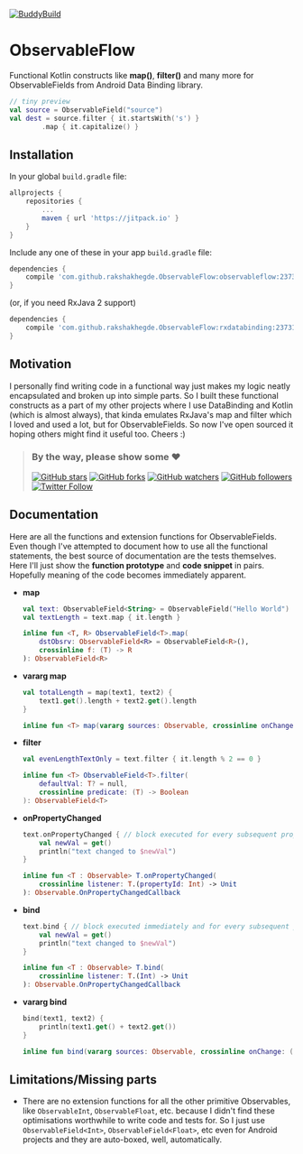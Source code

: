 [![BuddyBuild](https://dashboard.buddybuild.com/api/statusImage?appID=59253d166a9d060001bb2b30&branch=master&build=latest)](https://dashboard.buddybuild.com/apps/59253d166a9d060001bb2b30/build/latest?branch=master)

# ObservableFlow

Functional Kotlin constructs like **map()**, **filter()** and many more for ObservableFields from Android Data Binding library.

```kotlin
// tiny preview
val source = ObservableField("source")
val dest = source.filter { it.startsWith('s') }
		.map { it.capitalize() }
```

## Installation

In your global `build.gradle` file:
```gradle
allprojects {
	repositories {
		...
		maven { url 'https://jitpack.io' }
	}
}
```
Include any one of these in your app `build.gradle` file:
```gradle
dependencies {
	compile 'com.github.rakshakhegde.ObservableFlow:observableflow:23731b7bed'
}
```
(or, if you need RxJava 2 support)
```gradle
dependencies {
	compile 'com.github.rakshakhegde.ObservableFlow:rxdatabinding:23731b7bed'
}
```

## Motivation

I personally find writing code in a functional way just makes my logic neatly encapsulated and broken up into simple parts. So I built these functional constructs as a part of my other projects where I use DataBinding and Kotlin (which is almost always), that kinda emulates RxJava's map and filter which I loved and used a lot, but for ObservableFields. So now I've open sourced it hoping others might find it useful too. Cheers :)

> ### By the way, please show some :heart:
> [![GitHub stars](https://img.shields.io/github/stars/rakshakhegde/ObservableFlow.svg?style=social&label=Star)](https://github.com/rakshakhegde/ObservableFlow) [![GitHub forks](https://img.shields.io/github/forks/rakshakhegde/ObservableFlow.svg?style=social&label=Fork)](https://github.com/rakshakhegde/ObservableFlow/fork) [![GitHub watchers](https://img.shields.io/github/watchers/rakshakhegde/ObservableFlow.svg?style=social&label=Watch)](https://github.com/rakshakhegde/ObservableFlow) [![GitHub followers](https://img.shields.io/github/followers/rakshakhegde.svg?style=social&label=Follow)](https://github.com/rakshakhegde)
[![Twitter Follow](https://img.shields.io/twitter/follow/rakshakhegde.svg?style=social)](https://twitter.com/rakshakhegde)

## Documentation

Here are all the functions and extension functions for ObservableFields. Even though I've attempted to document how to use all the functional statements, the best source of documentation are the tests themselves. Here I'll just show the **function prototype** and **code snippet** in pairs. Hopefully meaning of the code becomes immediately apparent.

* **map**
	```kotlin
	val text: ObservableField<String> = ObservableField("Hello World")
	val textLength = text.map { it.length }
	```
	```kotlin
	inline fun <T, R> ObservableField<T>.map(
		dstObsrv: ObservableField<R> = ObservableField<R>(),
		crossinline f: (T) -> R
	): ObservableField<R>
	```
* **vararg map**
	```kotlin
	val totalLength = map(text1, text2) {
		text1.get().length + text2.get().length
	}
	```
	```kotlin
	inline fun <T> map(vararg sources: Observable, crossinline onChange: () -> T): ObservableField<T>
	```
* **filter**
	```kotlin
	val evenLengthTextOnly = text.filter { it.length % 2 == 0 }
	```
	```kotlin
	inline fun <T> ObservableField<T>.filter(
		defaultVal: T? = null,
		crossinline predicate: (T) -> Boolean
	): ObservableField<T>
	```
* **onPropertyChanged**
	```kotlin
	text.onPropertyChanged { // block executed for every subsequent property change
		val newVal = get()
		println("text changed to $newVal")
	}
	```
	```kotlin
	inline fun <T : Observable> T.onPropertyChanged(
		crossinline listener: T.(propertyId: Int) -> Unit
	): Observable.OnPropertyChangedCallback
	```
* **bind**
	```kotlin
	text.bind { // block executed immediately and for every subsequent property change
		val newVal = get()
		println("text changed to $newVal")
	}
	```
	```kotlin
	inline fun <T : Observable> T.bind(
		crossinline listener: T.(Int) -> Unit
	): Observable.OnPropertyChangedCallback
	```
* **vararg bind**
	```kotlin
	bind(text1, text2) {
		println(text1.get() + text2.get())
	}
	```
	```kotlin
	inline fun bind(vararg sources: Observable, crossinline onChange: () -> Unit)
	```


## Limitations/Missing parts

* There are no extension functions for all the other primitive Observables, like `ObservableInt`, `ObservableFloat`, etc. because I didn't find these optimisations worthwhile to write code and tests for. So I just use `ObservableField<Int>`, `ObservableField<Float>`, etc even for Android projects and they are auto-boxed, well, automatically.
